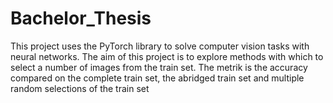 # Bachelor_Thesis
This project uses the PyTorch library to solve computer vision tasks with neural networks.
The aim of this project is to explore methods with which to select a number of images from the train set. 
The metrik is the accuracy compared on the complete train set, the abridged train set and multiple random selections of the train set
